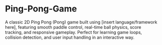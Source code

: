 # Ping-Pong-Game
A classic 2D Ping Pong (Pong) game built using [insert language/framework here], featuring smooth paddle control, real-time ball physics, score tracking, and responsive gameplay. Perfect for learning game loops, collision detection, and user input handling in an interactive way.
